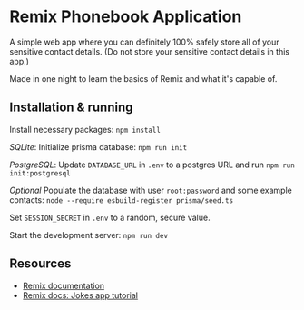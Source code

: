 # Remix Phonebook Application

A simple web app where you can definitely 100% safely store all of your sensitive contact details. (Do not store your sensitive contact details in this app.)

Made in one night to learn the basics of Remix and what it's capable of.

## Installation & running

Install necessary packages: `npm install`

*SQLite*: Initialize prisma database: `npm run init`

*PostgreSQL*: Update `DATABASE_URL` in `.env` to a postgres URL and run `npm run init:postgresql`

*Optional* Populate the database with user `root:password` and some example contacts: `node --require esbuild-register prisma/seed.ts`

Set `SESSION_SECRET` in `.env` to a random, secure value.

Start the development server: `npm run dev`

## Resources

* [Remix documentation](https://remix.run/docs/en/v1)
* [Remix docs: Jokes app tutorial](https://remix.run/docs/en/v1/tutorials/jokes)